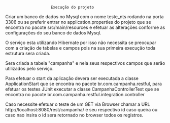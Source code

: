                         Execução do projeto

Criar um banco de dados no Mysql com o nome teste_nts rodando na porta 3306 ou se preferir entrar no application.properties do projeto
que se encontra no pacote src/main/resources e efetuar as alterações conforme as configurações do seu banco de dados Mysql.

O serviço esta utilizando  Hibernate por isso não necessita se preocupar com a criação de tabelas e campos pois na sua primeira 
execução toda estrutura sera criada.

Sera criada a tabela "campanha" e nela seus respectivos campos que serão  utilizados pelo serviço.

Para efetuar o start da aplicação devera ser executada a classe ApplicationStart que se encontra no pacote br.com.campanha.restful, para efetuar os testes
JUnit  executar a classe CampanhaControllerTest que se encontra no pacote br.com.campanha.restful.integration.controller

Caso necessite efetuar o teste de um GET via Browser chamar a URL http://localhost:8080/rest/campanha/ e seu respectivo id caso queira ou caso nao insira o id sera retornado no browser todos os registros.
